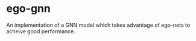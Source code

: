 # ego-gnn
An implementation of a GNN model which takes advantage of ego-nets to acheive good performance.

